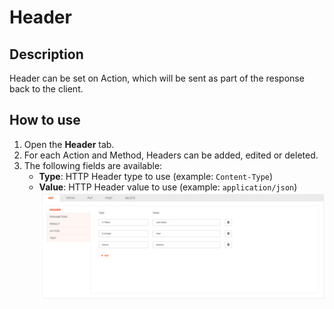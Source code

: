 # Header

## Description

Header can be set on Action, which will be sent as part of the response back to the client.

## How to use
1. Open the **Header** tab.
2. For each Action and Method, Headers can be added, edited or deleted.
3. The following fields are available:
   * **Type**: HTTP Header type to use (example: `Content-Type`)
   * **Value**: HTTP Header value to use (example: `application/json`)
       ![Header view](Header-view.png)
